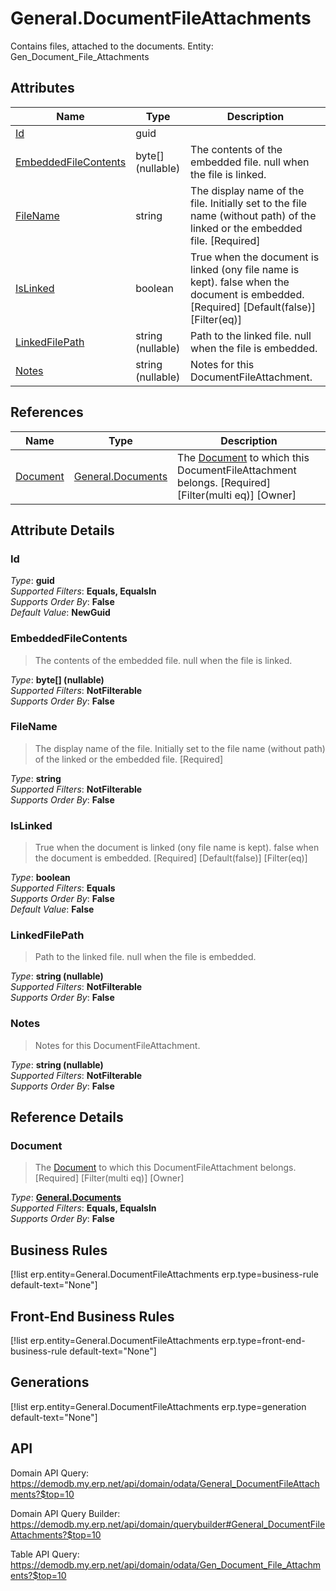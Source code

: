 # General.DocumentFileAttachments

Contains files, attached to the documents. Entity: Gen_Document_File_Attachments

## Attributes

| Name | Type | Description |
| ---- | ---- | --- |
| [Id](General.DocumentFileAttachments.md#Id) | guid |  
| [EmbeddedFileContents](General.DocumentFileAttachments.md#EmbeddedFileContents) | byte[] (nullable) | The contents of the embedded file. null when the file is linked. 
| [FileName](General.DocumentFileAttachments.md#FileName) | string | The display name of the file. Initially set to the file name (without path) of the linked or the embedded file. [Required] 
| [IsLinked](General.DocumentFileAttachments.md#IsLinked) | boolean | True when the document is linked (ony file name is kept). false when the document is embedded. [Required] [Default(false)] [Filter(eq)] 
| [LinkedFilePath](General.DocumentFileAttachments.md#LinkedFilePath) | string (nullable) | Path to the linked file. null when the file is embedded. 
| [Notes](General.DocumentFileAttachments.md#Notes) | string (nullable) | Notes for this DocumentFileAttachment. 

## References

| Name | Type | Description |
| ---- | ---- | --- |
| [Document](General.DocumentFileAttachments.md#Document) | [General.Documents](General.Documents.md) | The [Document](General.DocumentFileAttachments.md#Document) to which this DocumentFileAttachment belongs. [Required] [Filter(multi eq)] [Owner] |


## Attribute Details

### Id

_Type_: **guid**  
_Supported Filters_: **Equals, EqualsIn**  
_Supports Order By_: **False**  
_Default Value_: **NewGuid**  

### EmbeddedFileContents

> The contents of the embedded file. null when the file is linked.

_Type_: **byte[] (nullable)**  
_Supported Filters_: **NotFilterable**  
_Supports Order By_: **False**  

### FileName

> The display name of the file. Initially set to the file name (without path) of the linked or the embedded file. [Required]

_Type_: **string**  
_Supported Filters_: **NotFilterable**  
_Supports Order By_: **False**  

### IsLinked

> True when the document is linked (ony file name is kept). false when the document is embedded. [Required] [Default(false)] [Filter(eq)]

_Type_: **boolean**  
_Supported Filters_: **Equals**  
_Supports Order By_: **False**  
_Default Value_: **False**  

### LinkedFilePath

> Path to the linked file. null when the file is embedded.

_Type_: **string (nullable)**  
_Supported Filters_: **NotFilterable**  
_Supports Order By_: **False**  

### Notes

> Notes for this DocumentFileAttachment.

_Type_: **string (nullable)**  
_Supported Filters_: **NotFilterable**  
_Supports Order By_: **False**  


## Reference Details

### Document

> The [Document](General.DocumentFileAttachments.md#Document) to which this DocumentFileAttachment belongs. [Required] [Filter(multi eq)] [Owner]

_Type_: **[General.Documents](General.Documents.md)**  
_Supported Filters_: **Equals, EqualsIn**  
_Supports Order By_: **False**  



## Business Rules

[!list erp.entity=General.DocumentFileAttachments erp.type=business-rule default-text="None"]

## Front-End Business Rules

[!list erp.entity=General.DocumentFileAttachments erp.type=front-end-business-rule default-text="None"]

## Generations

[!list erp.entity=General.DocumentFileAttachments erp.type=generation default-text="None"]

## API

Domain API Query:
<https://demodb.my.erp.net/api/domain/odata/General_DocumentFileAttachments?$top=10>

Domain API Query Builder:
<https://demodb.my.erp.net/api/domain/querybuilder#General_DocumentFileAttachments?$top=10>

Table API Query:
<https://demodb.my.erp.net/api/domain/odata/Gen_Document_File_Attachments?$top=10>


